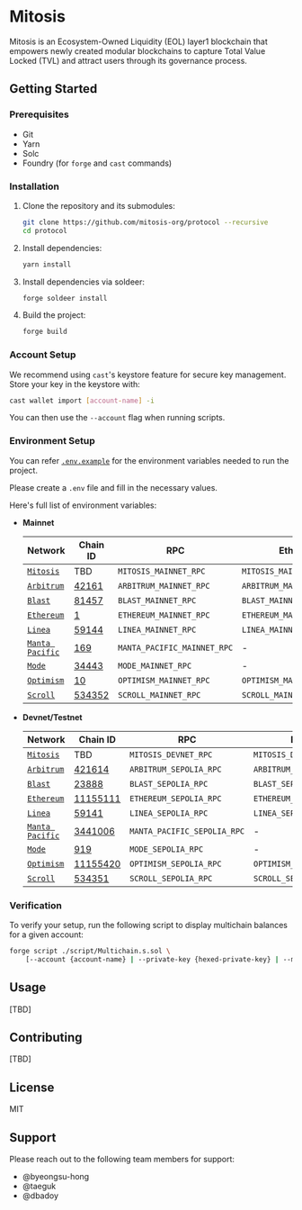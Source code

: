 # Mitosis

Mitosis is an Ecosystem-Owned Liquidity (EOL) layer1 blockchain that empowers newly created modular blockchains to capture Total Value Locked (TVL) and attract users through its governance process.

## Getting Started

### Prerequisites

- Git
- Yarn
- Solc
- Foundry (for `forge` and `cast` commands)

### Installation

1. Clone the repository and its submodules:

   ```bash
   git clone https://github.com/mitosis-org/protocol --recursive
   cd protocol
   ```

2. Install dependencies:

   ```bash
   yarn install
   ```

3. Install dependencies via soldeer:

   ```bash
   forge soldeer install
   ```

4. Build the project:

   ```bash
   forge build
   ```

### Account Setup

We recommend using `cast`'s keystore feature for secure key management. Store your key in the keystore with:

```bash
cast wallet import [account-name] -i
```

You can then use the `--account` flag when running scripts.

### Environment Setup

You can refer [`.env.example`](.env.example) for the environment variables needed to run the project.

Please create a `.env` file and fill in the necessary values.

Here's full list of environment variables:

- **Mainnet**

  | Network                                           | Chain ID                                                     | RPC                         | Etherscan Key                    |
  | ------------------------------------------------- | ------------------------------------------------------------ | --------------------------- | -------------------------------- |
  | [`Mitosis`](https://mitosis.org/)                 | TBD                                                          | `MITOSIS_MAINNET_RPC`       | `MITOSIS_MAINNET_ETHERSCAN_KEY`  |
  | [`Arbitrum`](https://arbitrum.io/)                | [42161](https://chainlist.org/?testnets=true&search=42161)   | `ARBITRUM_MAINNET_RPC`      | `ARBITRUM_MAINNET_ETHERSCAN_KEY` |
  | [`Blast`](https://blast.io/)                      | [81457](https://chainlist.org/?testnets=true&search=81457)   | `BLAST_MAINNET_RPC`         | `BLAST_MAINNET_ETHERSCAN_KEY`    |
  | [`Ethereum`](https://ethereum.org/)               | [1](https://chainlist.org/?testnets=true&search=1)           | `ETHEREUM_MAINNET_RPC`      | `ETHEREUM_MAINNET_ETHERSCAN_KEY` |
  | [`Linea`](https://linea.build/)                   | [59144](https://chainlist.org/?testnets=true&search=59144)   | `LINEA_MAINNET_RPC`         | `LINEA_MAINNET_ETHERSCAN_KEY`    |
  | [`Manta Pacific`](https://pacific.manta.network/) | [169](https://chainlist.org/?testnets=true&search=169)       | `MANTA_PACIFIC_MAINNET_RPC` | -                                |
  | [`Mode`](https://www.mode.network/)               | [34443](https://chainlist.org/?testnets=true&search=34443)   | `MODE_MAINNET_RPC`          | -                                |
  | [`Optimism`](https://www.optimism.io/)            | [10](https://chainlist.org/?testnets=true&search=10)         | `OPTIMISM_MAINNET_RPC`      | `OPTIMISM_MAINNET_ETHERSCAN_KEY` |
  | [`Scroll`](https://scroll.io/)                    | [534352](https://chainlist.org/?testnets=true&search=534352) | `SCROLL_MAINNET_RPC`        | `SCROLL_MAINNET_ETHERSCAN_KEY`   |

- **Devnet/Testnet**

  | Network                                           | Chain ID                                                         | RPC                         | Etherscan Key                    |
  | ------------------------------------------------- | ---------------------------------------------------------------- | --------------------------- | -------------------------------- |
  | [`Mitosis`](https://mitosis.org/)                 | TBD                                                              | `MITOSIS_DEVNET_RPC`        | `MITOSIS_DEVNET_ETHERSCAN_KEY`   |
  | [`Arbitrum`](https://arbitrum.io/)                | [421614](https://chainlist.org/?testnets=true&search=421614)     | `ARBITRUM_SEPOLIA_RPC`      | `ARBITRUM_SEPOLIA_ETHERSCAN_KEY` |
  | [`Blast`](https://blast.io/)                      | [23888](https://chainlist.org/?testnets=true&search=23888)       | `BLAST_SEPOLIA_RPC`         | `BLAST_SEPOLIA_ETHERSCAN_KEY`    |
  | [`Ethereum`](https://ethereum.org/)               | [11155111](https://chainlist.org/?testnets=true&search=11155111) | `ETHEREUM_SEPOLIA_RPC`      | `ETHEREUM_SEPOLIA_ETHERSCAN_KEY` |
  | [`Linea`](https://linea.build/)                   | [59141](https://chainlist.org/?testnets=true&search=59141)       | `LINEA_SEPOLIA_RPC`         | `LINEA_SEPOLIA_ETHERSCAN_KEY`    |
  | [`Manta Pacific`](https://pacific.manta.network/) | [3441006](https://chainlist.org/?testnets=true&search=3441006)   | `MANTA_PACIFIC_SEPOLIA_RPC` | -                                |
  | [`Mode`](https://www.mode.network/)               | [919](https://chainlist.org/?testnets=true&search=919)           | `MODE_SEPOLIA_RPC`          | -                                |
  | [`Optimism`](https://www.optimism.io/)            | [11155420](https://chainlist.org/?testnets=true&search=11155420) | `OPTIMISM_SEPOLIA_RPC`      | `OPTIMISM_SEPOLIA_ETHERSCAN_KEY` |
  | [`Scroll`](https://scroll.io/)                    | [534351](https://chainlist.org/?testnets=true&search=534351)     | `SCROLL_SEPOLIA_RPC`        | `SCROLL_SEPOLIA_ETHERSCAN_KEY`   |

### Verification

To verify your setup, run the following script to display multichain balances for a given account:

```bash
forge script ./script/Multichain.s.sol \
    [--account {account-name} | --private-key {hexed-private-key} | --mnemonic {mnemonic-phrase}]
```

## Usage

[TBD]

## Contributing

[TBD]

## License

MIT

## Support

Please reach out to the following team members for support:

- @byeongsu-hong
- @taeguk
- @dbadoy

